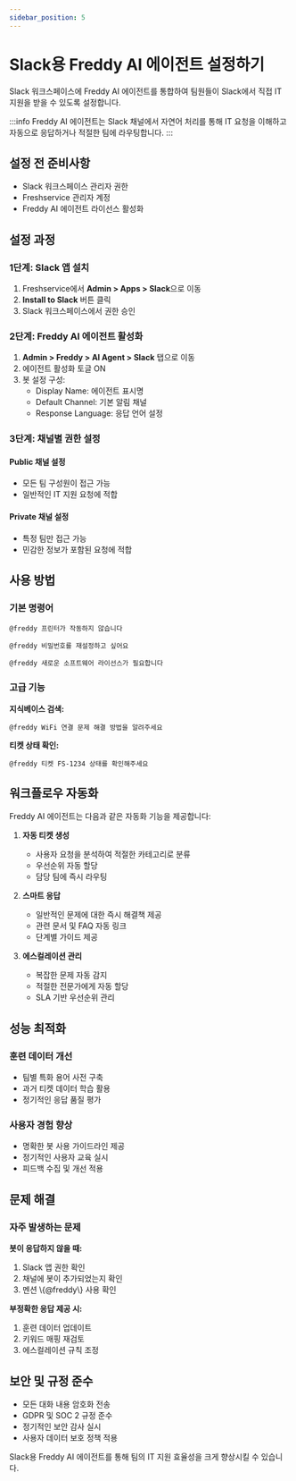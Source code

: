 ```yaml
---
sidebar_position: 5
---
```


# Slack용 Freddy AI 에이전트 설정하기

Slack 워크스페이스에 Freddy AI 에이전트를 통합하여 팀원들이 Slack에서 직접 IT 지원을 받을 수 있도록 설정합니다.

:::info
Freddy AI 에이전트는 Slack 채널에서 자연어 처리를 통해 IT 요청을 이해하고 자동으로 응답하거나 적절한 팀에 라우팅합니다.
:::

## 설정 전 준비사항

- Slack 워크스페이스 관리자 권한
- Freshservice 관리자 계정
- Freddy AI 에이전트 라이선스 활성화

## 설정 과정

### 1단계: Slack 앱 설치

1. Freshservice에서 **Admin > Apps > Slack**으로 이동
2. **Install to Slack** 버튼 클릭
3. Slack 워크스페이스에서 권한 승인

### 2단계: Freddy AI 에이전트 활성화

1. **Admin > Freddy > AI Agent > Slack** 탭으로 이동
2. 에이전트 활성화 토글 ON
3. 봇 설정 구성:
   - Display Name: 에이전트 표시명
   - Default Channel: 기본 알림 채널
   - Response Language: 응답 언어 설정

### 3단계: 채널별 권한 설정

#### Public 채널 설정
- 모든 팀 구성원이 접근 가능
- 일반적인 IT 지원 요청에 적합

#### Private 채널 설정
- 특정 팀만 접근 가능
- 민감한 정보가 포함된 요청에 적합

## 사용 방법

### 기본 명령어

```
@freddy 프린터가 작동하지 않습니다
```

```
@freddy 비밀번호를 재설정하고 싶어요
```

```
@freddy 새로운 소프트웨어 라이선스가 필요합니다
```

### 고급 기능

**지식베이스 검색:**
```
@freddy WiFi 연결 문제 해결 방법을 알려주세요
```

**티켓 상태 확인:**
```
@freddy 티켓 FS-1234 상태를 확인해주세요
```

## 워크플로우 자동화

Freddy AI 에이전트는 다음과 같은 자동화 기능을 제공합니다:

1. **자동 티켓 생성**
   - 사용자 요청을 분석하여 적절한 카테고리로 분류
   - 우선순위 자동 할당
   - 담당 팀에 즉시 라우팅

2. **스마트 응답**
   - 일반적인 문제에 대한 즉시 해결책 제공
   - 관련 문서 및 FAQ 자동 링크
   - 단계별 가이드 제공

3. **에스컬레이션 관리**
   - 복잡한 문제 자동 감지
   - 적절한 전문가에게 자동 할당
   - SLA 기반 우선순위 관리

## 성능 최적화

### 훈련 데이터 개선

- 팀별 특화 용어 사전 구축
- 과거 티켓 데이터 학습 활용
- 정기적인 응답 품질 평가

### 사용자 경험 향상

- 명확한 봇 사용 가이드라인 제공
- 정기적인 사용자 교육 실시
- 피드백 수집 및 개선 적용

## 문제 해결

### 자주 발생하는 문제

**봇이 응답하지 않을 때:**
1. Slack 앱 권한 확인
2. 채널에 봇이 추가되었는지 확인
3. 멘션 \\&#123;@freddy\\&#125; 사용 확인

**부정확한 응답 제공 시:**
1. 훈련 데이터 업데이트
2. 키워드 매핑 재검토
3. 에스컬레이션 규칙 조정

## 보안 및 규정 준수

- 모든 대화 내용 암호화 전송
- GDPR 및 SOC 2 규정 준수
- 정기적인 보안 감사 실시
- 사용자 데이터 보호 정책 적용

Slack용 Freddy AI 에이전트를 통해 팀의 IT 지원 효율성을 크게 향상시킬 수 있습니다.